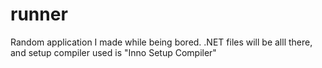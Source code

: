 # runner
Random application I made while being bored. .NET files will be alll there, and setup compiler used is "Inno Setup Compiler"
